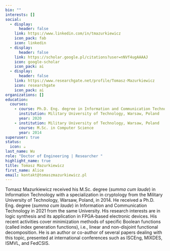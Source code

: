 ```yaml
---
bio: ""
interests: []
social:
  - display:
      header: false
    link: https://www.linkedin.com/in/tmazurkiewicz
    icon_pack: fab
    icon: linkedin
  - display:
      header: false
    link: https://scholar.google.pl/citations?user=nNVf4ugAAAAJ
    icon: google-scholar
    icon_pack: ai
  - display:
      header: false
    link: https://www.researchgate.net/profile/Tomasz-Mazurkiewicz
    icon: researchgate
    icon_pack: ai
organizations: []
education:
  courses:
    - course: Ph.D. Eng. degree in Information and Communication Technology
      institution: Military University of Technology, Warsaw, Poland
      year: 2020
    - institution: Military University of Technology, Warsaw, Poland
      course: M.Sc. in Computer Science
      year: 2014
superuser: true
status:
  icon: ☕️
last_name: Wu
role: "Doctor of Engineering | Researcher "
highlight_name: true
title: Tomasz Mazurkiewicz
first_name: Alice
email: kontakt@tomaszmazurkiewicz.pl
---
```

Tomasz Mazurkiewicz received his M.Sc. degree (*summa cum laude*) in Information Technology with a specialization in cryptology from the Military University
of Technology, Warsaw, Poland, in 2014. He received a Ph.D. Eng. degree (*summa cum laude*) in Information and Communication Technology in 2021 from the
same University. His research interests are in logic synthesis and its application in FPGA-based electronic devices. His recent activities cover minimization methods of specific Boolean functions (called index generation functions), i.e., linear and non-disjoint functional decomposition. He is an author or co-author of several papers dealing with this topic, presented at international conferences such as ISCEng, MIXDES, ISMVL, and
FedCSIS.